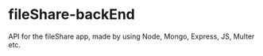 # fileShare-backEnd

API for the fileShare app, made by using Node, Mongo, Express, JS, Multer etc. 

